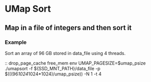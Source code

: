 
# UMap Sort

## Map in a file of integers and then sort it

### Example

Sort an array of 96 GB stored in data_file using 4 threads.

::
	drop_page_cache
	free_mem 
	env UMAP_PAGESIZE=$umap_psize ./umapsort -f ${SSD_MNT_PATH}/data_file -p $(((96*1024*1024*1024)/umap_psize)) -N 1 -t 4
